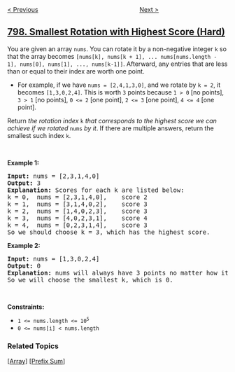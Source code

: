<!--|This file generated by command(leetcode description); DO NOT EDIT.    |-->
<!--+----------------------------------------------------------------------+-->
<!--|@author    openset <openset.wang@gmail.com>                           |-->
<!--|@link      https://github.com/openset                                 |-->
<!--|@home      https://github.com/openset/leetcode                        |-->
<!--+----------------------------------------------------------------------+-->

[< Previous](../all-paths-from-source-to-target "All Paths From Source to Target")
　　　　　　　　　　　　　　　　
[Next >](../champagne-tower "Champagne Tower")

## [798. Smallest Rotation with Highest Score (Hard)](https://leetcode.com/problems/smallest-rotation-with-highest-score "得分最高的最小轮调")

<p>You are given an array <code>nums</code>. You can rotate it by a non-negative integer <code>k</code> so that the array becomes <code>[nums[k], nums[k + 1], ... nums[nums.length - 1], nums[0], nums[1], ..., nums[k-1]]</code>. Afterward, any entries that are less than or equal to their index are worth one point.</p>

<ul>
	<li>For example, if we have <code>nums = [2,4,1,3,0]</code>, and we rotate by <code>k = 2</code>, it becomes <code>[1,3,0,2,4]</code>. This is worth <code>3</code> points because <code>1 &gt; 0</code> [no points], <code>3 &gt; 1</code> [no points], <code>0 &lt;= 2</code> [one point], <code>2 &lt;= 3</code> [one point], <code>4 &lt;= 4</code> [one point].</li>
</ul>

<p>Return <em>the rotation index </em><code>k</code><em> that corresponds to the highest score we can achieve if we rotated </em><code>nums</code><em> by it</em>. If there are multiple answers, return the smallest such index <code>k</code>.</p>

<p>&nbsp;</p>
<p><strong>Example 1:</strong></p>

<pre>
<strong>Input:</strong> nums = [2,3,1,4,0]
<strong>Output:</strong> 3
<strong>Explanation:</strong> Scores for each k are listed below: 
k = 0,  nums = [2,3,1,4,0],    score 2
k = 1,  nums = [3,1,4,0,2],    score 3
k = 2,  nums = [1,4,0,2,3],    score 3
k = 3,  nums = [4,0,2,3,1],    score 4
k = 4,  nums = [0,2,3,1,4],    score 3
So we should choose k = 3, which has the highest score.
</pre>

<p><strong>Example 2:</strong></p>

<pre>
<strong>Input:</strong> nums = [1,3,0,2,4]
<strong>Output:</strong> 0
<strong>Explanation:</strong> nums will always have 3 points no matter how it shifts.
So we will choose the smallest k, which is 0.
</pre>

<p>&nbsp;</p>
<p><strong>Constraints:</strong></p>

<ul>
	<li><code>1 &lt;= nums.length &lt;= 10<sup>5</sup></code></li>
	<li><code>0 &lt;= nums[i] &lt; nums.length</code></li>
</ul>

### Related Topics
  [[Array](../../tag/array/README.md)]
  [[Prefix Sum](../../tag/prefix-sum/README.md)]
